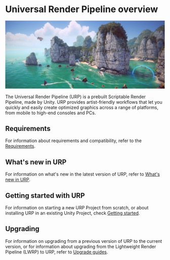 # Universal Render Pipeline overview

![Universal Render Pipeline in action](Images/AssetShots/Beauty/Overview.png)

The Universal Render Pipeline (URP) is a prebuilt Scriptable Render Pipeline, made by Unity. URP provides artist-friendly workflows that let you quickly and easily create optimized graphics across a range of platforms, from mobile to high-end consoles and PCs.

## Requirements

For information about requirements and compatibility, refer to the [Requirements](requirements.md).

## What's new in URP

For information on what's new in the latest version of URP, refer to [What's new in URP](whats-new/urp-whats-new.md).

## Getting started with URP

For information on starting a new URP Project from scratch, or about installing URP in an existing Unity Project, check [Getting started](InstallingAndConfiguringURP.md).

## Upgrading

For information on upgrading from a previous version of URP to the current version, or for information about upgrading from the Lightweight Render Pipeline (LWRP) to URP, refer to [Upgrade guides](upgrade-guides.md).
